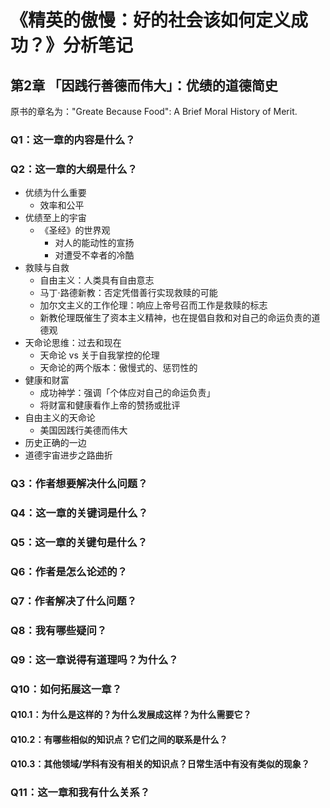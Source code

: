 # 《精英的傲慢：好的社会该如何定义成功？》分析笔记

## 第2章 「因践行善德而伟大」：优绩的道德简史

原书的章名为："Greate Because Food": A Brief Moral History of Merit.

### Q1：这一章的内容是什么？

### Q2：这一章的大纲是什么？

- 优绩为什么重要
  - 效率和公平
- 优绩至上的宇宙
  - 《圣经》的世界观
    - 对人的能动性的宣扬
    - 对遭受不幸者的冷酷
- 救赎与自救
  - 自由主义：人类具有自由意志
  - 马丁·路德新教：否定凭借善行实现救赎的可能
  - 加尔文主义的工作伦理：响应上帝号召而工作是救赎的标志
  - 新教伦理既催生了资本主义精神，也在提倡自救和对自己的命运负责的道德观
- 天命论思维：过去和现在
  - 天命论 vs 关于自我掌控的伦理
  - 天命论的两个版本：傲慢式的、惩罚性的
- 健康和财富
  - 成功神学：强调「个体应对自己的命运负责」
  - 将财富和健康看作上帝的赞扬或批评
- 自由主义的天命论
  - 美国因践行美德而伟大
- 历史正确的一边
- 道德宇宙进步之路曲折

### Q3：作者想要解决什么问题？

### Q4：这一章的关键词是什么？

### Q5：这一章的关键句是什么？

### Q6：作者是怎么论述的？

### Q7：作者解决了什么问题？

### Q8：我有哪些疑问？

### Q9：这一章说得有道理吗？为什么？

### Q10：如何拓展这一章？

#### Q10.1：为什么是这样的？为什么发展成这样？为什么需要它？

#### Q10.2：有哪些相似的知识点？它们之间的联系是什么？

#### Q10.3：其他领域/学科有没有相关的知识点？日常生活中有没有类似的现象？

### Q11：这一章和我有什么关系？

